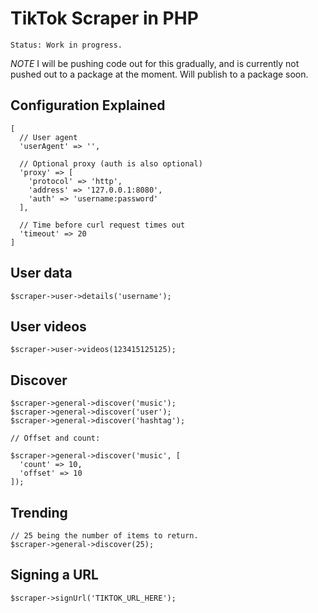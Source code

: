 # TikTok Scraper in PHP

`Status: Work in progress.`

*NOTE* I will be pushing code out for this gradually, and is currently not pushed out to a package at the moment. Will publish to a package soon.


## Configuration Explained

```
[
  // User agent
  'userAgent' => '',

  // Optional proxy (auth is also optional)
  'proxy' => [
    'protocol' => 'http',
    'address' => '127.0.0.1:8080',
    'auth' => 'username:password'
  ],

  // Time before curl request times out
  'timeout' => 20
]
```

## User data

```
$scraper->user->details('username');
```

## User videos

```
$scraper->user->videos(123415125125);
```

## Discover

```
$scraper->general->discover('music');
$scraper->general->discover('user');
$scraper->general->discover('hashtag');

// Offset and count:

$scraper->general->discover('music', [
  'count' => 10,
  'offset' => 10
]);

```

## Trending

```
// 25 being the number of items to return.
$scraper->general->discover(25);
```

## Signing a URL

```
$scraper->signUrl('TIKTOK_URL_HERE');
```
